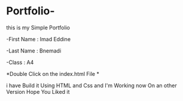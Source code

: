 # Portfolio-
this is my Simple Portfolio 

-First Name : Imad Eddine 

-Last Name : Bnemadi

-Class : A4

*Double Click on the index.html File *

i have Build it Using HTML and Css 
and I'm Working now On an other Version 
Hope You Liked it 
